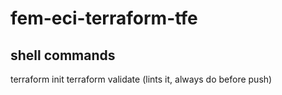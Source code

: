 # fem-eci-terraform-tfe

## shell commands
terraform init
terraform validate (lints it, always do before push)
